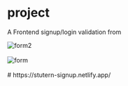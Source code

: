 # project
<p>A Frontend signup/login validation from</p>
<img src="https://i.postimg.cc/nrxqThnm/form2.png" alt="form2"/><br/><br/>
<img src="https://i.postimg.cc/tTWhhxGy/form.png" alt="form"/><br/><br/>
# https://stutern-signup.netlify.app/

